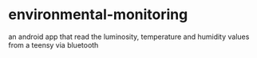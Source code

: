# environmental-monitoring
an android app that read the luminosity, temperature and humidity values from a teensy via bluetooth  
